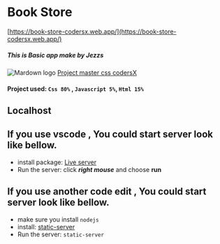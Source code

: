 # Book Store

[https://book-store-codersx.web.app/](https://book-store-codersx.web.app/)

##### This is _Basic app_ make by Jezzs

![Mardown logo](https://book-store-codersx.web.app/image/codersx.png) [Project master css codersX](https://school.coders-x.com/)

#### Project used: `Css 80%` , `Javascript 5%`, `Html 15%`

## **Localhost**

## If you use **vscode** , You could start server look like bellow.

- install package: [Live server]('https://marketplace.visualstudio.com/items?itemName=ritwickdey.LiveServer')
- Run the server: click **_right mouse_** and choose **run**

## If you use **another code edit** , You could start server look like bellow.

- make sure you install `nodejs`
- install: [static-server]('https://github.com/nbluis/static-server')
- Run the server: `static-server`
